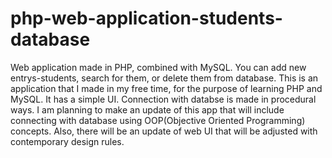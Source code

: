 # php-web-application-students-database
Web application made in PHP, combined with MySQL. You can add new entrys-students, search for them, or delete them from database.
This is an application that I made in my free time, for the purpose of learning PHP and MySQL. 
It has a simple UI.
Connection with databse is made in procedural ways. I am planning to make an update of this app that will include connecting with database using OOP(Objective Oriented Programming) concepts. Also, there will be an update of web UI that will be adjusted with contemporary design rules.
